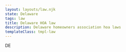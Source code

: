 ```yaml
---
layout: layouts/law.njk
state: Delaware
tags: law
title: Delaware HOA law
description: Delaware homeowners association hoa laws
templateClass: tmpl-law
---
```


DE